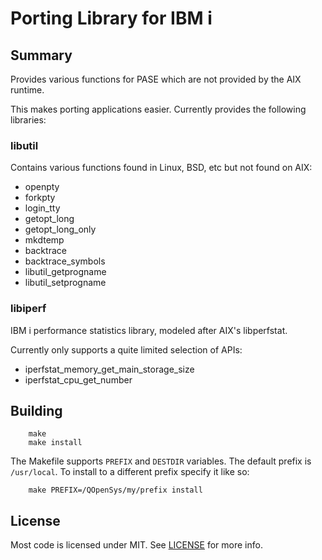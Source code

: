 # Porting Library for IBM i

## Summary

Provides various functions for PASE which are not provided by the AIX runtime.

This makes porting applications easier. Currently provides the following libraries:

### libutil

Contains various functions found in Linux, BSD, etc but not found on AIX:

- openpty
- forkpty
- login_tty
- getopt_long
- getopt_long_only
- mkdtemp
- backtrace
- backtrace_symbols
- libutil_getprogname
- libutil_setprogname

### libiperf

IBM i performance statistics library, modeled after AIX's libperfstat.

Currently only supports a quite limited selection of APIs:

- iperfstat_memory_get_main_storage_size
- iperfstat_cpu_get_number

## Building

```shell
    make
    make install
```

The Makefile supports `PREFIX` and `DESTDIR` variables. The default prefix is `/usr/local`. To install to a different prefix specify it like so:

```shell
    make PREFIX=/QOpenSys/my/prefix install
```

## License

Most code is licensed under MIT. See [LICENSE](LICENSE) for more info.
